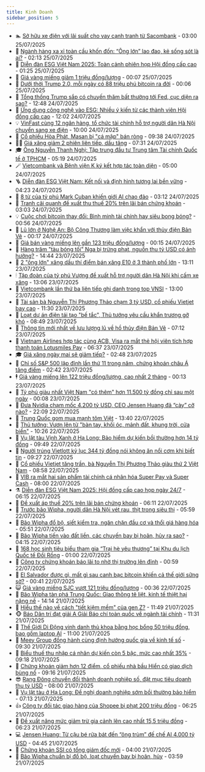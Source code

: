 ```yaml
---
title: Kinh Doanh
sidebar_position: 5
---
```


<!-- dantri-kinh-doanh:START -->
- 🏊 [Sở hữu xe điện với lãi suất cho vay cạnh tranh từ Sacombank](https://dantri.com.vn/kinh-doanh/so-huu-xe-dien-voi-lai-suat-cho-vay-canh-tranh-tu-sacombank-20250725095241236.htm) - 03:00 25/07/2025
- 🦆 [Ngành hàng xa xỉ toàn cầu khốn đốn: “Ông lớn” lao đao, kẻ sống sót là ai?](https://dantri.com.vn/kinh-doanh/nganh-hang-xa-xi-toan-cau-khon-don-ong-lon-lao-dao-ke-song-sot-la-ai-20250723170040049.htm) - 02:13 25/07/2025
- 🦄 [Diễn đàn ESG Việt Nam 2025: Toàn cảnh phiên họp Hội đồng cấp cao](https://dantri.com.vn/kinh-doanh/dien-dan-esg-viet-nam-2025-toan-canh-phien-hop-hoi-dong-cap-cao-20250724223344175.htm) - 01:25 25/07/2025
- 🌝 [Giá vàng miếng giảm 1 triệu đồng/lượng](https://dantri.com.vn/kinh-doanh/gia-vang-mieng-giam-1-trieu-dongluong-20250725070425794.htm) - 00:07 25/07/2025
- 💃 [Dưới thời Trump 2.0, mỗi ngày có 88 triệu phú bitcoin ra đời](https://dantri.com.vn/kinh-doanh/duoi-thoi-trump-20-moi-ngay-co-88-trieu-phu-bitcoin-ra-doi-20250724223217417.htm) - 00:06 25/07/2025
- 🦏 [Tổng thống Trump sắp có chuyến thăm bất thường tới Fed, cục diện ra sao?](https://dantri.com.vn/kinh-doanh/tong-thong-trump-sap-co-chuyen-tham-bat-thuong-toi-fed-cuc-dien-ra-sao-20250724190257713.htm) - 12:48 24/07/2025
- 🦩 [Ứng dụng công nghệ vào ESG: Nhiều ý kiến từ các thành viên Hội đồng cấp cao](https://dantri.com.vn/kinh-doanh/ung-dung-cong-nghe-vao-esg-nhieu-y-kien-tu-cac-thanh-vien-hoi-dong-cap-cao-20250724180657390.htm) - 12:02 24/07/2025
- 💡 [VinFast cùng 12 ngân hàng, tổ chức tài chính hỗ trợ người dân Hà Nội chuyển sang xe điện](https://dantri.com.vn/kinh-doanh/vinfast-cung-12-ngan-hang-to-chuc-tai-chinh-ho-tro-nguoi-dan-ha-noi-chuyen-sang-xe-dien-20250724170001330.htm) - 10:00 24/07/2025
- 🌊 [Cổ phiếu Hòa Phát, Masan bị &quot;cá mập&quot; bán ròng](https://dantri.com.vn/kinh-doanh/co-phieu-hoa-phat-masan-bi-ca-map-ban-rong-20250724155852583.htm) - 09:38 24/07/2025
- 🧑‍💻 [Giá xăng giảm 2 phiên liên tiếp, dầu tăng](https://dantri.com.vn/kinh-doanh/gia-xang-giam-2-phien-lien-tiep-dau-tang-20250724142328024.htm) - 07:31 24/07/2025
- 🎓 [Ông Nguyễn Thanh Nghị: Tập trung đầu tư Trung tâm Tài chính Quốc tế ở TPHCM](https://dantri.com.vn/xa-hoi/ong-nguyen-thanh-nghi-tap-trung-dau-tu-trung-tam-tai-chinh-quoc-te-o-tphcm-20250724115924437.htm) - 05:19 24/07/2025
- 🪄 [Vietcombank và Bệnh viện K ký kết hợp tác toàn diện](https://dantri.com.vn/kinh-doanh/vietcombank-va-benh-vien-k-ky-ket-hop-tac-toan-dien-20250724113334960.htm) - 05:00 24/07/2025
- 🪜 [Diễn đàn ESG Việt Nam: Kết nối và định hình tương lai bền vững](https://dantri.com.vn/kinh-doanh/dien-dan-esg-viet-nam-ket-noi-va-dinh-hinh-tuong-lai-ben-vung-20250724081136041.htm) - 04:23 24/07/2025
- 🦄 [8 từ của tỷ phú Mark Cuban khiến giới AI chao đảo](https://dantri.com.vn/kinh-doanh/8-tu-cua-ty-phu-mark-cuban-khien-gioi-ai-chao-dao-20250723215606456.htm) - 03:12 24/07/2025
- 💯 [Tranh cãi quanh đề xuất thu thuế 20% trên lãi bán chứng khoán](https://dantri.com.vn/kinh-doanh/tranh-cai-quanh-de-xuat-thu-thue-20-tren-lai-ban-chung-khoan-20250724065010070.htm) - 03:03 24/07/2025
- 💡 [Cuộc chơi bitcoin thay đổi: Bình minh tài chính hay siêu bong bóng?](https://dantri.com.vn/kinh-doanh/cuoc-choi-bitcoin-thay-doi-binh-minh-tai-chinh-hay-sieu-bong-bong-20250723231034284.htm) - 00:56 24/07/2025
- 🧰 [Lũ lớn ở Nghệ An: Bộ Công Thương làm việc khẩn với thủy điện Bản Vẽ](https://dantri.com.vn/kinh-doanh/lu-lon-o-nghe-an-bo-cong-thuong-lam-viec-khan-voi-thuy-dien-ban-ve-20250724012407854.htm) - 00:17 24/07/2025
- 🎊 [Giá bán vàng miếng lên gần 123 triệu đồng/lượng](https://dantri.com.vn/kinh-doanh/gia-ban-vang-mieng-len-gan-123-trieu-dongluong-20250724004128647.htm) - 00:15 24/07/2025
- 🔭 [Hàng trăm &quot;tàu bóng tối&quot; Nga bị trừng phạt, nguồn thu tỷ USD có ảnh hưởng?](https://dantri.com.vn/kinh-doanh/hang-tram-tau-bong-toi-nga-bi-trung-phat-nguon-thu-ty-usd-co-anh-huong-20250723200751453.htm) - 14:44 23/07/2025
- 💼 [2 &quot;ông lớn&quot; xăng dầu thí điểm bán xăng E10 ở 3 thành phố lớn](https://dantri.com.vn/kinh-doanh/2-ong-lon-xang-dau-thi-diem-ban-xang-e10-o-3-thanh-pho-lon-20250723193036272.htm) - 13:11 23/07/2025
- 🕯 [Tập đoàn của tỷ phú Vượng đề xuất hỗ trợ người dân Hà Nội khi cấm xe xăng](https://dantri.com.vn/kinh-doanh/tap-doan-cua-ty-phu-vuong-de-xuat-ho-tro-nguoi-dan-ha-noi-khi-cam-xe-xang-20250723162301615.htm) - 13:06 23/07/2025
- 🫣 [Vietcombank lần thứ ba liên tiếp ghi danh trong top VNSI](https://dantri.com.vn/kinh-doanh/vietcombank-lan-thu-ba-lien-tiep-ghi-danh-trong-top-vnsi-20250723193057651.htm) - 13:00 23/07/2025
- 🤠 [Tài sản bà Nguyễn Thị Phương Thảo chạm 3 tỷ USD, cổ phiếu Vietjet bay cao](https://dantri.com.vn/kinh-doanh/tai-san-ba-nguyen-thi-phuong-thao-cham-3-ty-usd-co-phieu-vietjet-bay-cao-20250723160028014.htm) - 11:30 23/07/2025
- 🌈 [Loạt dự án điện tái tạo &quot;bế tắc&quot;, Thủ tướng yêu cầu khẩn trương gỡ khó](https://dantri.com.vn/kinh-doanh/loat-du-an-dien-tai-tao-be-tac-thu-tuong-yeu-cau-khan-truong-go-kho-20250723144949704.htm) - 08:49 23/07/2025
- 🦅 [Thông tin mới nhất về lưu lượng lũ về hồ thủy điện Bản Vẽ](https://dantri.com.vn/kinh-doanh/thong-tin-moi-nhat-ve-luu-luong-lu-ve-ho-thuy-dien-ban-ve-20250723115210202.htm) - 07:12 23/07/2025
- 🌁 [Vietnam Airlines hợp tác cùng ACB, Visa ra mắt thẻ hội viên tích hợp thanh toán Lotusmiles Pay](https://dantri.com.vn/kinh-doanh/vietnam-airlines-hop-tac-cung-acb-visa-ra-mat-the-hoi-vien-tich-hop-thanh-toan-lotusmiles-pay-20250723122814161.htm) - 06:37 23/07/2025
- 🎓 [Giá xăng ngày mai sẽ giảm tiếp?](https://dantri.com.vn/kinh-doanh/gia-xang-ngay-mai-se-giam-tiep-20250722233435406.htm) - 02:48 23/07/2025
- 📝 [Chỉ số S&amp;P 500 lập đỉnh lần thứ 11 trong năm, chứng khoán châu Á tăng điểm](https://dantri.com.vn/kinh-doanh/chi-so-sp-500-lap-dinh-lan-thu-11-trong-nam-chung-khoan-chau-a-tang-diem-20250723073422948.htm) - 02:42 23/07/2025
- 🕴 [Giá vàng miếng lên 122 triệu đồng/lượng, cao nhất 2 tháng](https://dantri.com.vn/kinh-doanh/gia-vang-mieng-len-122-trieu-dongluong-cao-nhat-2-thang-20250723015454268.htm) - 00:13 23/07/2025
- 🧰 [Tỷ phú giàu nhất Việt Nam &quot;có thêm&quot; hơn 11.500 tỷ đồng chỉ sau một ngày](https://dantri.com.vn/kinh-doanh/ty-phu-giau-nhat-viet-nam-co-them-hon-11500-ty-dong-chi-sau-mot-ngay-20250723065259842.htm) - 00:08 23/07/2025
- 🤖 [Đưa Nvidia chạm mốc 4.200 tỷ USD, CEO Jensen Huang đã “cày” cỡ nào?](https://dantri.com.vn/kinh-doanh/dua-nvidia-cham-moc-4200-ty-usd-ceo-jensen-huang-da-cay-co-nao-20250722203645750.htm) - 22:09 22/07/2025
- 🤠 [Trung Quốc gom mua mạnh tôm Việt](https://dantri.com.vn/kinh-doanh/trung-quoc-gom-mua-manh-tom-viet-20250722184537115.htm) - 13:40 22/07/2025
- 🌮 [Thủ tướng: Vươn lên từ &quot;bàn tay, khối óc, mảnh đất, khung trời, cửa biển&quot;](https://dantri.com.vn/kinh-doanh/thu-tuong-vuon-len-tu-ban-tay-khoi-oc-manh-dat-khung-troi-cua-bien-20250722165737039.htm) - 10:26 22/07/2025
- 🦄 [Vụ lật tàu Vịnh Xanh ở Hạ Long: Bảo hiểm dự kiến bồi thường hơn 14 tỷ đồng](https://dantri.com.vn/kinh-doanh/vu-lat-tau-vinh-xanh-o-ha-long-bao-hiem-du-kien-boi-thuong-hon-14-ty-dong-20250722163349760.htm) - 09:49 22/07/2025
- 👺 [Người trúng Vietlott kỷ lục 344 tỷ đồng nói không ăn nổi cơm khi biết tin](https://dantri.com.vn/kinh-doanh/nguoi-trung-vietlott-ky-luc-344-ty-dong-noi-khong-an-noi-com-khi-biet-tin-20250722161726544.htm) - 09:27 22/07/2025
- 🤗 [Cổ phiếu Vietjet tăng trần, bà Nguyễn Thị Phương Thảo giàu thứ 2 Việt Nam](https://dantri.com.vn/kinh-doanh/co-phieu-vietjet-tang-tran-ba-nguyen-thi-phuong-thao-giau-thu-2-viet-nam-20250722155006900.htm) - 08:58 22/07/2025
- 💪 [VIB ra mắt hai sản phẩm tài chính cá nhân hóa Super Pay và Super Cash](https://dantri.com.vn/kinh-doanh/vib-ra-mat-hai-san-pham-tai-chinh-ca-nhan-hoa-super-pay-va-super-cash-20250722134707924.htm) - 08:00 22/07/2025
- ⚗️ [Diễn đàn ESG Việt Nam 2025: Hội đồng cấp cao họp ngày 24/7](https://dantri.com.vn/kinh-doanh/dien-dan-esg-viet-nam-2025-hoi-dong-cap-cao-hop-ngay-247-20250721204119000.htm) - 06:15 22/07/2025
- 🧠 [Đề xuất áp thuế 20% trên lãi bán chứng khoán](https://dantri.com.vn/kinh-doanh/de-xuat-ap-thue-20-tren-lai-ban-chung-khoan-20250722115252548.htm) - 06:11 22/07/2025
- 🗽 [Trước bão Wipha, người dân Hà Nội vét rau, thịt trong siêu thị](https://dantri.com.vn/kinh-doanh/truoc-bao-wipha-nguoi-dan-ha-noi-vet-rau-thit-trong-sieu-thi-20250722114540663.htm) - 05:59 22/07/2025
- 🫣 [Bão Wipha đổ bộ, siết kiểm tra, ngăn chặn đầu cơ và thổi giá hàng hóa](https://dantri.com.vn/kinh-doanh/bao-wipha-do-bo-siet-kiem-tra-ngan-chan-dau-co-va-thoi-gia-hang-hoa-20250722123331852.htm) - 05:51 22/07/2025
- 🫣 [Bão Wipha tiến vào đất liền, các chuyến bay bị hoãn, hủy ra sao?](https://dantri.com.vn/kinh-doanh/bao-wipha-tien-vao-dat-lien-cac-chuyen-bay-bi-hoan-huy-ra-sao-20250722010533610.htm) - 04:15 22/07/2025
- 🫣 [168 học sinh tiêu biểu tham gia “Trại hè yêu thương” tại Khu du lịch Quốc tế Đồi Rồng](https://dantri.com.vn/kinh-doanh/168-hoc-sinh-tieu-bieu-tham-gia-trai-he-yeu-thuong-tai-khu-du-lich-quoc-te-doi-rong-20250721174217534.htm) - 01:00 22/07/2025
- 💂 [Công ty chứng khoán báo lãi to nhờ thị trường lên đỉnh](https://dantri.com.vn/kinh-doanh/cong-ty-chung-khoan-bao-lai-to-nho-thi-truong-len-dinh-20250721111928158.htm) - 00:59 22/07/2025
- 💫 [El Salvador được gì, mất gì sau canh bạc bitcoin khiến cả thế giới sững sờ?](https://dantri.com.vn/kinh-doanh/el-salvador-duoc-gi-mat-gi-sau-canh-bac-bitcoin-khien-ca-the-gioi-sung-so-20250722020317054.htm) - 00:41 22/07/2025
- 😺 [Giá vàng miếng SJC vượt 121 triệu đồng/lượng](https://dantri.com.vn/kinh-doanh/gia-vang-mieng-sjc-vuot-121-trieu-dongluong-20250721235926645.htm) - 00:36 22/07/2025
- 🦆 [Bão Wipha tàn phá Trung Quốc: Giao thông tê liệt, kinh tế thiệt hại nặng nề](https://dantri.com.vn/kinh-doanh/bao-wipha-tan-pha-trung-quoc-giao-thong-te-liet-kinh-te-thiet-hai-nang-ne-20250721194444163.htm) - 14:14 21/07/2025
- 👀 [Hiểu thế nào về cách &quot;tiết kiệm mềm&quot; của gen Z?](https://dantri.com.vn/kinh-doanh/hieu-the-nao-ve-cach-tiet-kiem-mem-cua-gen-z-20250714084708762.htm) - 11:49 21/07/2025
- 🐵 [Báo Dân trí đạt giải A Giải Báo chí toàn quốc về ngành tài chính](https://dantri.com.vn/kinh-doanh/bao-dan-tri-dat-giai-a-giai-bao-chi-toan-quoc-ve-nganh-tai-chinh-20250721180302536.htm) - 11:31 21/07/2025
- 🤖 [Thế Giới Di Động vinh danh thủ khoa bằng học bổng 50 triệu đồng, bao gồm laptop AI](https://dantri.com.vn/kinh-doanh/the-gioi-di-dong-vinh-danh-thu-khoa-bang-hoc-bong-50-trieu-dong-bao-gom-laptop-ai-20250721165821766.htm) - 11:00 21/07/2025
- 💂 [Meey Group đồng hành cùng định hướng quốc gia về kinh tế số](https://dantri.com.vn/kinh-doanh/meey-group-dong-hanh-cung-dinh-huong-quoc-gia-ve-kinh-te-so-20250721154331741.htm) - 09:30 21/07/2025
- 🦆 [Biểu thuế thu nhập cá nhân dự kiến còn 5 bậc, mức cao nhất 35%](https://dantri.com.vn/kinh-doanh/bieu-thue-thu-nhap-ca-nhan-du-kien-con-5-bac-muc-cao-nhat-35-20250721145803787.htm) - 09:18 21/07/2025
- 🦅 [Chứng khoán giảm hơn 12 điểm, cổ phiếu nhà bầu Hiển có giao dịch bùng nổ](https://dantri.com.vn/kinh-doanh/chung-khoan-giam-hon-12-diem-co-phieu-nha-bau-hien-co-giao-dich-bung-no-20250721160934536.htm) - 09:16 21/07/2025
- 😎 [Rạng Đông chuyển đổi thành doanh nghiệp số, đặt mục tiêu doanh thu tỷ USD](https://dantri.com.vn/kinh-doanh/rang-dong-chuyen-doi-thanh-doanh-nghiep-so-dat-muc-tieu-doanh-thu-ty-usd-20250721140913355.htm) - 08:00 21/07/2025
- 🐎 [Vụ lật tàu ở Hạ Long: Đề nghị doanh nghiệp sớm bồi thường bảo hiểm](https://dantri.com.vn/kinh-doanh/vu-lat-tau-o-ha-long-de-nghi-doanh-nghiep-som-boi-thuong-bao-hiem-20250721133324374.htm) - 07:13 21/07/2025
- 👍 [Công ty đối tác giao hàng của Shopee bị phạt 200 triệu đồng](https://dantri.com.vn/kinh-doanh/cong-ty-doi-tac-giao-hang-cua-shopee-bi-phat-200-trieu-dong-20250721123337275.htm) - 06:25 21/07/2025
- 🦒 [Đề xuất nâng mức giảm trừ gia cảnh lên cao nhất 15,5 triệu đồng](https://dantri.com.vn/kinh-doanh/de-xuat-nang-muc-giam-tru-gia-canh-len-cao-nhat-155-trieu-dong-20250721132040439.htm) - 06:23 21/07/2025
- 💻 [Jensen Huang: Từ cậu bé rửa bát đến “ông trùm” đế chế AI 4.000 tỷ USD](https://dantri.com.vn/kinh-doanh/jensen-huang-tu-cau-be-rua-bat-den-ong-trum-de-che-ai-4000-ty-usd-20250720155038428.htm) - 04:45 21/07/2025
- 👺 [Chứng khoán SSI có tổng giám đốc mới](https://dantri.com.vn/kinh-doanh/chung-khoan-ssi-co-tong-giam-doc-moi-20250721104038490.htm) - 04:00 21/07/2025
- 🧐 [Bão Wipha chuẩn bị đổ bộ, loạt chuyến bay bị hoãn, hủy](https://dantri.com.vn/kinh-doanh/bao-wipha-chuan-bi-do-bo-loat-chuyen-bay-bi-hoan-huy-20250721105607532.htm) - 03:59 21/07/2025<!-- dantri-kinh-doanh:END -->
